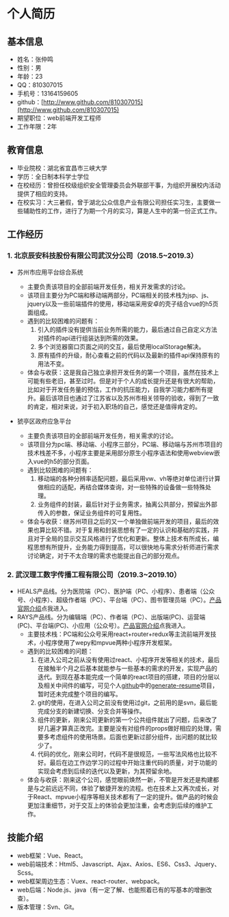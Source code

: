 # 个人简历

## 基本信息

* 姓名：张仲鸣
* 性别：男
* 年龄：23
* QQ：810307015
* 手机号：13164159605
* github：[http://www.github.com/810307015](http://www.github.com/810307015)
* 期望职位：web前端开发工程师
* 工作年限：2年

## 教育信息

* 毕业院校：湖北省宜昌市三峡大学
* 学历：全日制本科学士学位
* 在校经历：曾担任校级组织安全管理委员会外联部干事，为组织开展校内活动提供了相应的支持。
* 在校实习：大三暑假，曾于湖北公众信息产业有限公司担任实习生，主要做一些辅助性的工作，进行了为期一个月的实习，算是人生中的第一份正式工作。

## 工作经历

### 1. 北京辰安科技股份有限公司武汉分公司（2018.5~2019.3）
  
* 苏州市应用平台综合系统
  - 主要负责该项目的全部前端开发任务，相关开发需求的讨论。
  - 该项目主要分为PC端和移动端两部分，PC端相关的技术栈为jsp、js、jquery以及一些前端插件的使用，移动端采用安卓的壳子结合vue的h5页面组成。
  - 遇到的比较困难的问题有：
    1. 引入的插件没有提供当前业务所需的能力，最后通过自己自定义方法对插件的api进行组装达到所需的效果。
    2. 多个浏览器窗口页面之间的交互，最后使用localStorage解决。
    3. 原有插件的升级，耐心查看之前的代码以及最新的插件api保持原有的用法不变。
  - 体会与收获：这是我自己独立承担开发任务的第一个项目，虽然在技术上可能有些老旧，甚至过时。但是对于个人的成长提升还是有很大的帮助，比如对于开发任务量的预估，工作的抗压能力，自我学习能力都所有提升。最后该项目也通过了江苏省以及苏州市相关领导的验收，得到了一致的肯定，相对来说，对于初入职场的自己，感觉还是值得肯定的。

* 猇亭区政府应急平台
  - 主要负责该项目的全部前端开发任务，相关需求的讨论。
  - 该项目分为pc端、移动端、小程序三部分，PC端、移动端与苏州市项目的技术栈差不多，小程序主要是采用部分原生小程序语法和使用webview嵌入vue的h5的部分页面。
  - 遇到比较困难的问题有：
    1. 移动端的各种分辨率适配问题，最后采用vw、vh等绝对单位进行计算做相应的适配，再结合媒体查询，对一些特殊的设备做一些特殊处理。
    2. 业务组件的封装，最后针对于业务需求，抽离公共部分，预留出外部传入的参数，保证业务组件的可复用性。
  - 体会与收获：继苏州项目之后的又一个单独做前端开发的项目，最后的效果也算比较不错。对于复用和封装思想有了一定的认识和基础的实践，并且对于全局的显示交互风格进行了优化和更新。整体上技术有所成长，编程思想有所提升，业务能力得到提高，可以很快地与需求分析师进行需求讨论确定，对于不太合理的需求也能提出自己的部分观点。

### 2. 武汉理工数字传播工程有限公司（2019.3~2019.10）

* HEALS产品线。分为医院端（PC）、医护端（PC、小程序）、患者端（公众号、小程序）、超级作者端（PC）、平台端（PC）、图书管理员端（PC）。[产品官网介绍](https://www.heals.net.cn/)点我进入。
* RAYS产品线。分为编辑端（PC）、作者端（PC）、出版端(PC)、运营端(PC)、平台端(PC)、小应用（公众号）。[产品官网介绍](https://rays.5rs.me)点我进入。
  - 主要技术栈：PC端和公众号采用react+router+redux等主流前端开发技术，小程序使用了wepy和mpvue两种小程序开发框架。
  - 遇到的比较困难的问题：
    1. 在进入公司之前从没有使用过react、小程序开发等相关的技术，最后在接触半个月之后基本就能参与一些基本的需求的开发，实现产品的迭代。到现在基本能完成一个简单的react项目的搭建，项目的分层以及相关中间件的编写，可见个人[github](http://www.github.com/810307015)中的[generate-resume](https://github.com/810307015/generate-resume)项目，暂时还未完成整个项目的编写。
    2. git的使用，在进入公司之前没有使用过git，之前用的是svn，最后能完成分支的新建切换、分支合并等操作。
    3. 组件的更新，刚来公司更新的第一个公共组件就出了问题，后来改了好几遍才算真正改完。主要是没有对组件的props做好相应的处理，需要多考虑组件的使用场景。后面也更新过部分组件，出问题的就比较少了。
    4. 代码的优化，刚来公司时，代码不是很规范，一些写法风格也比较不好。最后在边工作边学习的过程中开始注重代码的质量，对于功能的实现会考虑到后续的迭代以及更新，为其预留余地。
  - 体会与收获：刚来这个公司，感觉眼前焕然一新，不管是开发还是构建都是与之前远远不同，体验了敏捷开发的流程。也在技术上又再次成长，对于React、mpvue小程序等相关技术都有了一定的提升。做产品的时候会更加注重细节，对于交互上的体验会更加注重，会考虑到后续的维护工作。

## 技能介绍

* web框架：Vue、React。
* web前端技术：Html5、Javascript、Ajax、Axios、ES6、Css3、Jquery、Scss。
* web框架周边生态：Vuex、react-router、webpack。
* web后端：Node.js、java（有一定了解、也能照着已有的写基本的增删改查）。
* 版本管理：Svn、Git。
